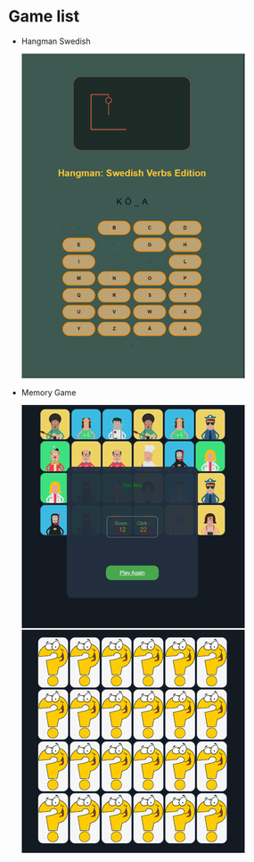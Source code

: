 # Game list
- Hangman Swedish
  
  <img src="HangMan_Swedish_Verb/screen.png" alt="HangMan Swedish Verb" width="400" />

- Memory Game

  <img src="Memory_Game/screen01.png" alt="HangMan Swedish Verb" width="400" />  <img src="Memory_Game/screen02.png" alt="HangMan Swedish Verb" width="400" />